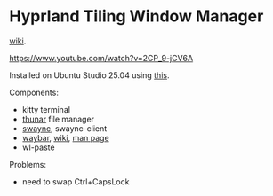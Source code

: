 # Hyprland Tiling Window Manager

[wiki](https://wiki.hypr.land/).

https://www.youtube.com/watch?v=2CP_9-jCV6A

Installed on Ubuntu Studio 25.04 using [this](https://github.com/JaKooLit/Ubuntu-Hyprland/tree/25.04).

Components:

* kitty terminal
* [thunar](https://github.com/neilbrown/thunar) file manager
* [swaync](https://man.archlinux.org/man/swaync.1.en), swaync-client
* [waybar](https://github.com/Alexays/Waybar), [wiki](https://github.com/Alexays/Waybar/wiki), [man page](https://man.archlinux.org/man/waybar.5)
* wl-paste

Problems:

* need to swap Ctrl+CapsLock

